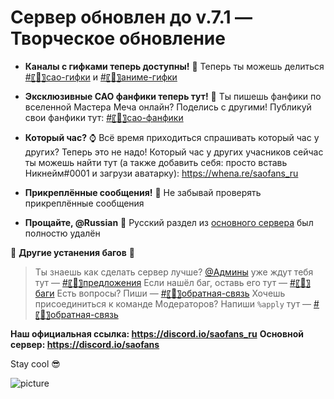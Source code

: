 # Сервер обновлен до v.7.1 — Творческое обновление

- **Каналы с гифками теперь доступны!** 🎏
  Теперь ты можешь делиться [#〖🎏〗сао-гифки](`<#745712217659408414>`) и [#〖🎏〗аниме-гифки](`<#745712305232412742>`)

- **Эксклюзивные САО фанфики теперь тут!** 📔
  Ты пишешь фанфики по вселенной Мастера Меча онлайн? Поделись с другими! Публикуй свои фанфики тут: [#〖📔〗сао-фанфики](`<#746035900743417906>`)

- **Который час?** ⌚
  Всё время приходиться спрашивать который час у других? Теперь это не надо! Который час у других учасников сейчас ты можешь найти тут (а также добавить себя: просто вставь Никнейм#0001 и загрузи аватарку): https://whena.re/saofans_ru

- **Прикреплённые сообщения!** 📌
  Не забывай проверять прикреплённые сообщения

- **Прощайте, @Russian** 👋
  Русский раздел из [основного сервера](https://discord.gg/sjvsBMK) был полностю удалён

🔧 **Другие устанения багов** 🐞

> Ты знаешь как сделать сервер лучше? [@Админы](@&743810746512703528) уже ждут тебя тут — [#〖📑〗предложения](#743820986515718205)
> Если нашёл баг, оставь его тут — [#〖🐞〗баги](#743821283631956059)
> Есть вопросы? Пиши — [#〖📠〗обратная-связь](#743821394239946803)
> Хочешь присоединиться к команде Модераторов? Напиши `%apply` тут — [#〖📠〗обратная-связь](#743821394239946803)

**Наш официальная ссылка: https://discord.io/saofans_ru**
**Основной сервер: https://discord.io/saofans**

Stay cool 😎

![picture](https://cutewallpaper.org/21/sword-art-online-4k-wallpaper/55-Sword-Art-Online-Wallpapers-Download-at-WallpaperBro.jpg)

